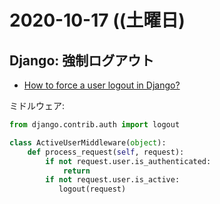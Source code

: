 # 2020-10-17 ((土曜日)

## Django: 強制ログアウト


- [How to force a user logout in Django?](https://stackoverflow.com/questions/953879/how-to-force-a-user-logout-in-django)

ミドルウェア:

~~~py
from django.contrib.auth import logout

class ActiveUserMiddleware(object):
    def process_request(self, request):
        if not request.user.is_authenticated:
            return
        if not request.user.is_active:
           logout(request)
~~~